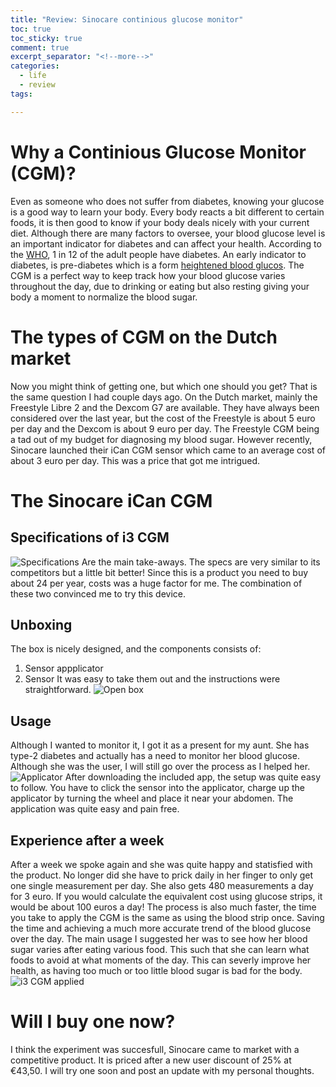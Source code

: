 ```yaml
---
title: "Review: Sinocare continious glucose monitor"
toc: true
toc_sticky: true
comment: true
excerpt_separator: "<!--more-->"
categories:
  - life
  - review
tags:

---
```

# Why a Continious Glucose Monitor (CGM)?

Even as someone who does not suffer from diabetes, knowing your glucose is a good way to learn your body.
Every body reacts a bit different to certain foods, it is then good to know if your body deals nicely with your current diet.
Although there are many factors to oversee, your blood glucose level is an important indicator for diabetes and can affect your health.
According to the [WHO](https://www.who.int/health-topics/diabetes#tab=tab_1), 1 in 12 of the adult people have diabetes.
An early indicator to diabetes, is pre-diabetes which is a form [heightened blood glucos](https://diabetes.org/about-diabetes/diagnosis).
The CGM is a perfect way to keep track how your blood glucose varies throughout the day, due to drinking or eating but also resting giving your body a moment to normalize the blood sugar.

# The types of CGM on the Dutch market
Now you might think of getting one, but which one should you get?
That is the same question I had couple days ago.
On the Dutch market, mainly the Freestyle Libre 2 and the Dexcom G7 are available.
They have always been considered over the last year, but the cost of the Freestyle is about 5 euro per day and the Dexcom is about 9 euro per day.
The Freestyle CGM being a tad out of my budget for diagnosing my blood sugar.
However recently, Sinocare launched their iCan CGM sensor which came to an average cost of about 3 euro per day.
This was a price that got me intrigued.

# The Sinocare iCan CGM
## Specifications of i3 CGM
![Specifications](https://shiko.nl/assets/images/posts/2024-11-08-cgm_sinocare/image.png)
Are the main take-aways.
The specs are very similar to its competitors but a little bit better!
Since this is a product you need to buy about 24 per year, costs was a huge factor for me.
The combination of these two convinced me to try this device.

## Unboxing
The box is nicely designed, and the components consists of:
1. Sensor appplicator
2. Sensor
It was easy to take them out and the instructions were straightforward.
![Open box](https://shiko.nl/assets/assets/images/posts/2024-11-08-cgm_sinocare/image-2.png)
## Usage
Although I wanted to monitor it, I got it as a present for my aunt.
She has type-2 diabetes and actually has a need to monitor her blood glucose.
Although she was the user, I will still go over the process as I helped her.
![Applicator](https://shiko.nl/assets/assets/images/posts/2024-11-08-cgm_sinocare/image-3.png)
After downloading the included app, the setup was quite easy to follow.
You have to click the sensor into the applicator, charge up the applicator by turning the wheel and place it near your abdomen.
The application was quite easy and pain free.

## Experience after a week
After a week we spoke again and she was quite happy and statisfied with the product.
No longer did she have to prick daily in her finger to only get one single measurement per day.
She also gets 480 measurements a day for 3 euro.
If you would calculate the equivalent cost using glucose strips, it would be about 100 euros a day!
The process is also much faster, the time you take to apply the CGM is the same as using the blood strip once.
Saving the time and achieving a much more accurate trend of the blood glucose over the day.
The main usage I suggested her was to see how her blood sugar varies after eating various food.
This such that she can learn what foods to avoid at what moments of the day.
This can severly improve her health, as having too much or too little blood sugar is bad for the body.
![i3 CGM applied](https://shiko.nl/assets/assets/images/posts/2024-11-08-cgm_sinocare/image-1.png)

# Will I buy one now?
I think the experiment was succesfull, Sinocare came to market with a competitive product.
It is priced after a new user discount of 25% at €43,50.
I will try one soon and post an update with my personal thoughts. 
